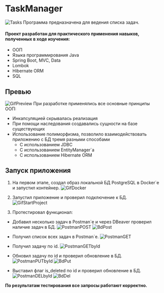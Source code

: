 # TaskManager
![Tasks](https://im.wampi.ru/2022/09/25/SKRINSOT-25.09.22_14.06.55.png)
Программа предназначена для ведения списка задач.


#### Проект разработан для практического применения навыков, полученных в ходе изучения:
- ООП
- Языка программирования Java
- Spring Boot, MVC, Data
- Lombok
- Hibernate ORM
- SQL


## Превью 
![GifPreview](gif/2022-09-25_14-59-30.gif)
При разработке применялись все основные принципы ООП:
- Инкапсуляцией скрывалась реализация
- При помощи наследования создавались сущности на базе существующих
- Использование полиморфизма, позволило взаимодействовать приложению с БД тремя разными способами
  - С использованием JDBC
  - С использованием EntityManager`а
  - С использованием Hibernate ORM

## Запуск приложения

1) На первом этапе, создал образ локальной БД PostgreSQL в Docker`е и запустил контейнер.
![GifDocker](gif/2022-09-25_15-42-17.gif)


2) Запустил приложение и проверил подключение к БД.
![GifStartProject](gif/2022-09-25_15-48-02.gif)


3) Протестировал функционал:
  - Добавил несколько задач в Postman`e и через DBeaver проверил наличие задач в БД.
    ![PostmanPOST](https://ic.wampi.ru/2022/09/25/POST.png)
    ![BdPost](https://im.wampi.ru/2022/09/25/BdPost.png)


  - Получил список всех задач в Postman`e.
![PostmanGET](https://ie.wampi.ru/2022/09/25/SKRINSOT-25.09.22_16.25.167b4c3b1f737f5f1c.png)


  - Получил задачу по id.
    ![PostmanGETbyId](https://ie.wampi.ru/2022/09/25/SKRINSOT-25.09.22_16.28.58.png)


  - Обновил задачу по id и проверил обновление в БД.
    ![PostmanPUTbyId](https://ic.wampi.ru/2022/09/25/SKRINSOT-25.09.22_16.32.18.png)
    ![BdPut](https://im.wampi.ru/2022/09/25/SKRINSOT-25.09.22_16.34.02.png)


  - Выставил флаг is_deleted по id и проверил обновление в БД.
    ![PostmanDELbyId](https://ie.wampi.ru/2022/09/25/SKRINSOT-25.09.22_16.38.00.png)
    ![BdDel](https://ie.wampi.ru/2022/09/25/SKRINSOT-25.09.22_16.38.42.png)

**По результатам тестирования все запросы работают корректно.**
